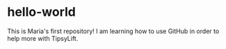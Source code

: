 # hello-world
This is Maria's first repository!
I am learning how to use GitHub in order to help more with TipsyLift.
